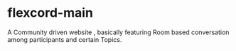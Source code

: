 # flexcord-main
A Community driven website , basically featuring Room based conversation among participants and certain Topics.
